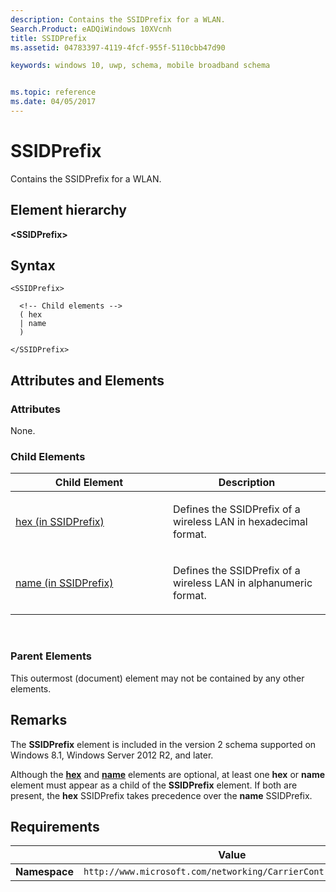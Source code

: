 ```yaml
---
description: Contains the SSIDPrefix for a WLAN.
Search.Product: eADQiWindows 10XVcnh
title: SSIDPrefix
ms.assetid: 04783397-4119-4fcf-955f-5110cbb47d90

keywords: windows 10, uwp, schema, mobile broadband schema


ms.topic: reference
ms.date: 04/05/2017
---
```


# SSIDPrefix


Contains the SSIDPrefix for a WLAN.

## Element hierarchy

**&lt;SSIDPrefix&gt;**

## Syntax

``` syntax
<SSIDPrefix>

  <!-- Child elements -->
  ( hex
  | name
  )

</SSIDPrefix>
```

## Attributes and Elements


### Attributes

None.

### Child Elements

<table>
<colgroup>
<col width="50%" />
<col width="50%" />
</colgroup>
<thead>
<tr class="header">
<th>Child Element</th>
<th>Description</th>
</tr>
</thead>
<tbody>
<tr class="odd">
<td><a href="element-1-hex.md">hex (in SSIDPrefix)</a> </td>
<td><p>Defines the SSIDPrefix of a wireless LAN in hexadecimal format.</p></td>
</tr>
<tr class="even">
<td><a href="element-1-name.md">name (in SSIDPrefix)</a> </td>
<td><p>Defines the SSIDPrefix of a wireless LAN in alphanumeric format.</p></td>
</tr>
</tbody>
</table>

 

### Parent Elements

This outermost (document) element may not be contained by any other elements.

## Remarks

The **SSIDPrefix** element is included in the version 2 schema supported on Windows 8.1, Windows Server 2012 R2, and later.

Although the [**hex**](element-1-hex.md) and [**name**](element-1-name.md) elements are optional, at least one **hex** or **name** element must appear as a child of the **SSIDPrefix** element. If both are present, the **hex** SSIDPrefix takes precedence over the **name** SSIDPrefix.

## Requirements

|          | Value |
|----------|--------------|
| **Namespace** | `http://www.microsoft.com/networking/CarrierControl/WLAN/v2` |

 

 



